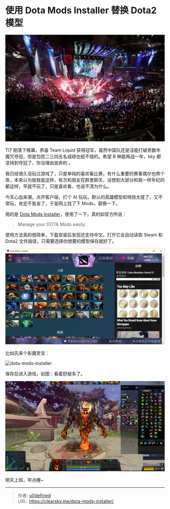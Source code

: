 # 使用 Dota Mods Installer 替换 Dota2 模型


![ti7](ti7.jpg  "ti7")

TI7 刚落下帷幕，恭喜 Team Liquid 获得冠军，虽然中国队还是没能打破奇数年魔咒夺冠，但是包揽二三四五名成绩也挺不错的。希望 B 神能再战一年，kky 都坚持到夺冠了，你没理由放弃的 。

我已经很久没玩过游戏了，只是单纯的喜欢看比赛，有什么重要的赛事偶尔也熬个夜，本来以为就我是这样，有次和朋友在群里聊天，没想到大部分和我一样年纪的都这样，早就不玩了，只是喜欢看，也说不清为什么。

今天心血来潮，点开客户端，打个 AI 玩玩，默认的英雄模型和特效太搓了，又不常玩，肯定不氪金了，于是网上找了下 Mods，替换一下。

用的是 [Dota Mods Installer]( https://dota2mods.com/)，使用了一下，真的如官方所说：

> Manage your DOTA Mods easily.

使用方法真的很简单，下载安装后发现还支持中文。打开它会自动读取 Steam 和 Dota2 文件路径，只需要选择你想要的模型保存就好了。

![dota-mods-installer](dota-mods-installer.jpg "dota-mods-installer")

比如先来个影魔至宝：

![dota-mods-installer](dota-mods-installer.gif "dota-mods-installer")

保存后进入游戏，如图：看着舒服多了。

![sf](sf.jpg "sf")

明天上班，早点睡~

---

> 作者: [u0defined](http://clearsky.me/)  
> URL: https://clearsky.me/dota-mods-installer/  

